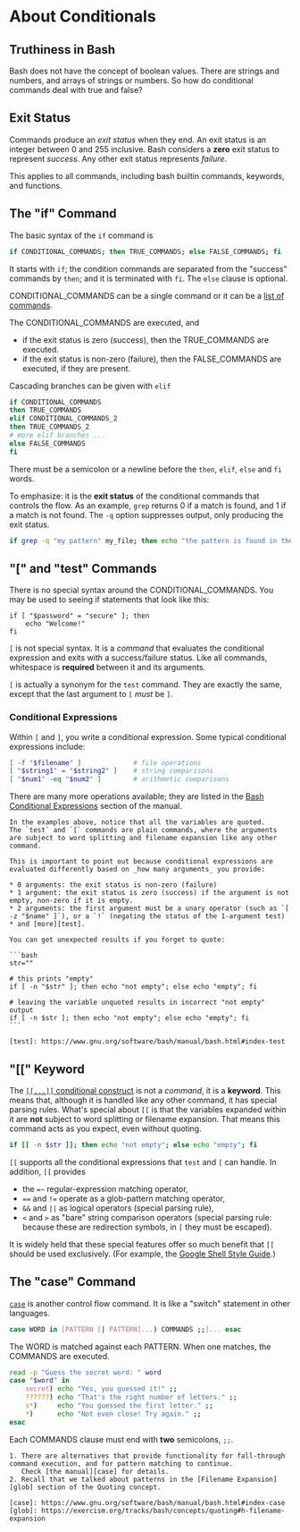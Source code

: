 # About Conditionals

## Truthiness in Bash

Bash does not have the concept of boolean values.
There are strings and numbers, and arrays of strings or numbers.
So how do conditional commands deal with true and false?

## Exit Status

Commands produce an _exit status_ when they end.
An exit status is an integer between 0 and 255 inclusive.
Bash considers a **zero** exit status to represent _success_.
Any other exit status represents _failure_.

This applies to all commands, including bash builtin commands, keywords, and functions.

## The "if" Command

The basic syntax of the `if` command is

```bash
if CONDITIONAL_COMMANDS; then TRUE_COMMANDS; else FALSE_COMMANDS; fi
```

It starts with `if`; the condition commands are separated from the "success" commands by `then`; and it is terminated with `fi`.
The `else` clause is optional.

CONDITIONAL_COMMANDS can be a single command or it can be a [list of commands][command-list].

The CONDITIONAL_COMMANDS are executed, and

* if the exit status is zero (success), then the TRUE_COMMANDS are executed.
* if the exit status is non-zero (failure), then the FALSE_COMMANDS are executed, if they are present.

Cascading branches can be given with `elif`
```bash
if CONDITIONAL_COMMANDS
then TRUE_COMMANDS
elif CONDITIONAL_COMMANDS_2
then TRUE_COMMANDS_2
# more elif branches ...
else FALSE_COMMANDS
fi
```

There must be a semicolon or a newline before the `then`, `elif`, `else` and `fi` words.

To emphasize: it is the **exit status** of the conditional commands that controls the flow.
As an example, `grep` returns 0 if a match is found, and 1 if a match is not found.
The `-q` option suppresses output, only producing the exit status.

```bash
if grep -q "my pattern" my_file; then echo "the pattern is found in the file"; fi
```

## "[" and "test" Commands

There is no special syntax around the CONDITIONAL_COMMANDS.
You may be used to seeing if statements that look like this:

```if
if [ "$password" = "secure" ]; then
    echo "Welcome!"
fi
```

`[` is not special syntax.
It is a _command_ that evaluates the conditional expression and exits with a success/failure status.
Like all commands, whitespace is **required** between it and its arguments.

`[` is actually a synonym for the `test` command.
They are exactly the same, except that the last argument to `[` _must_ be `]`.

### Conditional Expressions

Within `[` and `]`, you write a conditional expression.
Some typical conditional expressions include:

```bash
[ -f "$filename" ]             # file operations
[ "$string1" = "$string2" ]    # string comparisons
[ "$num1" -eq "$num2" ]        # arithmetic comparisons
```

There are many more operations available; they are listed in the [Bash Conditional Expressions][cond-expr] section of the manual.

~~~~exercism/note
In the examples above, notice that all the variables are quoted.
The `test` and `[` commands are plain commands, where the arguments are subject to word splitting and filename expansion like any other command.

This is important to point out because conditional expressions are evaluated differently based on _how many arguments_ you provide:

* 0 arguments: the exit status is non-zero (failure)
* 1 argument: the exit status is zero (success) if the argument is not empty, non-zero if it is empty.
* 2 arguments: the first argument must be a unary operator (such as `[ -z "$name" ]`), or a `!` (negating the status of the 1-argument test)
* and [more][test].

You can get unexpected results if you forget to quote:

```bash
str=""

# this prints "empty"
if [ -n "$str" ]; then echo "not empty"; else echo "empty"; fi

# leaving the variable unquoted results in incorrect "not empty" output
if [ -n $str ]; then echo "not empty"; else echo "empty"; fi
```

[test]: https://www.gnu.org/software/bash/manual/bash.html#index-test
~~~~

## "[[" Keyword

The [`[[...]]` conditional construct][cond-construct] is not a _command_, it is a **keyword**.
This means that, although it is handled like any other command, it has special parsing rules.
What's special about `[[` is that the variables expanded within it are **not** subject to word splitting or filename expansion.
That means this command acts as you expect, even without quoting.

```bash
if [[ -n $str ]]; then echo "not empty"; else echo "empty"; fi
```

`[[` supports all the conditional expressions that `test` and `[` can handle.
In addition, `[[` provides

* the `=~` regular-expression matching operator,
* `==` and `!=` operate as a glob-pattern matching operator,
* `&&` and `||` as logical operators (special parsing rule),
* `<` and `>` as "bare" string comparison operators (special parsing rule: because these are redirection symbols, in `[` they must be escaped).

It is widely held that these special features offer so much benefit that `[[` should be used exclusively.
(For example, the [Google Shell Style Guide][goog-test].)

## The "case" Command

[`case`][case] is another control flow command.
It is like a "switch" statement in other languages.

```bash
case WORD in [PATTERN [| PATTERN]...) COMMANDS ;;]... esac
```

The WORD is matched against each PATTERN.
When one matches, the COMMANDS are executed.

```bash
read -p "Guess the secret word: " word
case "$word" in
    secret) echo "Yes, you guessed it!" ;;
    ??????) echo "That's the right number of letters." ;;
    s*)     echo "You guessed the first letter." ;;
    *)      echo "Not even close! Try again." ;;
esac
```

Each COMMANDS clause must end with **two** semicolons, `;;`.

~~~~exercism/note
1. There are alternatives that provide functionality for fall-through command execution, and for pattern matching to continue.
   Check [the manual][case] for details.
2. Recall that we talked about patterns in the [Filename Expansion][glob] section of the Quoting concept.

[case]: https://www.gnu.org/software/bash/manual/bash.html#index-case
[glob]: https://exercism.org/tracks/bash/concepts/quoting#h-filename-expansion
~~~~

[command-list]: https://www.gnu.org/software/bash/manual/bash.html#Lists
[if]: https://www.gnu.org/software/bash/manual/bash.html#index-if
[case]: https://www.gnu.org/software/bash/manual/bash.html#index-case
[cond-expr]: https://www.gnu.org/software/bash/manual/bash.html#Bash-Conditional-Expressions
[cond-construct]: https://www.gnu.org/software/bash/manual/bash.html#index-_005b_005b
[goog-test]: https://google.github.io/styleguide/shellguide.html#s6.3-tests
